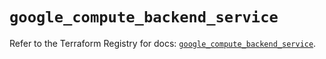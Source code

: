 # `google_compute_backend_service`

Refer to the Terraform Registry for docs: [`google_compute_backend_service`](https://registry.terraform.io/providers/hashicorp/google/5.19.0/docs/resources/compute_backend_service).
